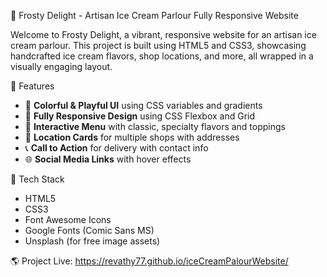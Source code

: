🍨 Frosty Delight - Artisan Ice Cream Parlour Fully Responsive Website

Welcome to Frosty Delight, a vibrant, responsive website for an artisan ice cream parlour. This project is built using HTML5 and CSS3, showcasing handcrafted ice cream flavors, shop locations, and more, all wrapped in a visually engaging layout.

🌟 Features

- 🎨 **Colorful & Playful UI** using CSS variables and gradients
- 📱 **Fully Responsive Design** using CSS Flexbox and Grid
- 🍦 **Interactive Menu** with classic, specialty flavors and toppings
- 📍 **Location Cards** for multiple shops with addresses
- 📞 **Call to Action** for delivery with contact info
- 🌐 **Social Media Links** with hover effects
  
🧰 Tech Stack

- HTML5
- CSS3
- Font Awesome Icons
- Google Fonts (Comic Sans MS)
- Unsplash (for free image assets)

🌎 Project Live:
https://revathy77.github.io/iceCreamPalourWebsite/
